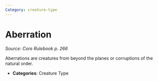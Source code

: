 ```yaml
---
Category: creature-type
---
```

# Aberration  
*Source: Core Rulebook p. 266*  

Aberrations are creatures from beyond the planes or corruptions of the natural order.

- **Categories**: Creature Type